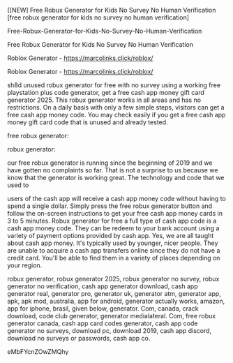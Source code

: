 [[NEW] Free Robux Generator for Kids No Survey No Human Verification [free robux generator for kids no survey no human verification]

Free-Robux-Generator-for-Kids-No-Survey-No-Human-Verification

Free Robux Generator for Kids No Survey No Human Verification

Roblox Generator - https://marcolinks.click/roblox/

Roblox Generator - https://marcolinks.click/roblox/

sh8d unused robux generator for free with no survey using a working free playstation plus code generator, get a free cash app money gift card generator 2025. This robux generator works in all areas and has no restrictions. On a daily basis with only a few simple steps, visitors can get a free cash app money code. You may check easily if you get a free cash app money gift card code that is unused and already tested.

free robux generator:

robux generator:

our free robux generator is running since the beginning of 2019 and we have gotten no complaints so far. That is not a surprise to us because we know that the generator is working great. The technology and code that we used to

users of the cash app will receive a cash app money code without having to spend a single dollar. Simply press the free robux generator button and follow the on-screen instructions to get your free cash app money cards in 3 to 5 minutes. Robux generator for free a full type of cash app code is a cash app money code. They can be redeem to your bank account using a variety of payment options provided by cash app. Yes, we are all taught about cash app money. It's typically used by younger, nicer people. They are unable to acquire a cash app transfers online since they do not have a credit card. You'll be able to find them in a variety of places depending on your region.

robux generator, robux generator 2025, robux generator no survey, robux generator no verification, cash app generator download, cash app generator real, generator pro, generator uk, generator atm, generator app, apk, apk mod, australia, app for android, generator actually works, amazon, app for iphone, brasil, given below, generator. Com, canada, crack download, code club generator, generator medialateral. Com, free robux generator canada, cash app card codes generator, cash app code generator no surveys, download pc, download 2019, cash app discord, download no surveys or passwords, cash app co.

eMbFYcnZOwZMQhy

